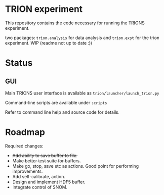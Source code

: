 # TRION experiment

This repository contains the code necessary for running the TRIONS experiment. 

two packages: `trion.analysis` for data analysis and 
`trion.expt` for the trion experiment. WIP (readme not up to date :))

# Status

## GUI
Main TRIONS user interface is available as `trion/launcher/launch_trion.py`

Command-line scripts are available under `scripts`

Refer to command line help and source code for details.

# Roadmap

Required changes:
- ~~Add ability to save buffer to file.~~
- ~~Make better test suite for buffers.~~
- Make go, stop, save etc as actions. Good point for performing improvements.
- Add self-calibrate, action.
- Design and implement HDF5 buffer.
- Integrate control of SNOM.
